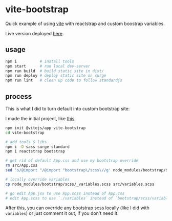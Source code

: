 # vite-bootstrap

Quick example of using [vite](https://vitejs.dev/) with reactstrap and custom boostrap variables.

Live version deployed [here](https://vite-bootstrap.surge.sh/).

## usage

```sh
npm i          # install tools
npm start      # run local dev-server
npm run build  # build static site in dist/
npm run deploy # deploy static site on surge
npm run lint   # clean up code to follow standardjs
```



## process

This is what I did to turn default into custom bootstrap site:

I made the initial project, like [this](https://asciinema.org/a/obRS03giA1To87sM6ufHy7g6L).

```sh
npm init @vitejs/app vite-bootstrap
cd vite-bootstrap
```

```sh
# add tools & libs
npm i -D sass surge standard
npm i reactstrap bootstrap

# get rid of default App.css and use my bootstrap override
rm src/App.css
sed 's/@import "/@import "bootstrap\/scss\//g' node_modules/bootstrap/scss/bootstrap.scss > src/App.scss

# locally override variables
cp node_modules/bootstrap/scss/_variables.scss src/variables.scss

# go edit App.jsx to use App.scss instead of App.css
# edit App.scss to use `./variables` instead of `bootstrap/scss/variables`
```

After this, you can override any bootstrap scss locally (like I did with `variables`) or just comment it out, if you don't need it.